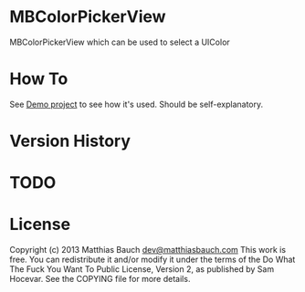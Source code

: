 MBColorPickerView
=================

MBColorPickerView which can be used to select a UIColor

How To
======

See [Demo project](https://github.com/mattbauch/MBColorPickerViewDemo) to see how it's used. Should be self-explanatory. 


Version History
===============



TODO
====




License
=======

Copyright (c) 2013 Matthias Bauch <dev@matthiasbauch.com>
This work is free. You can redistribute it and/or modify it under the
terms of the Do What The Fuck You Want To Public License, Version 2,
as published by Sam Hocevar. See the COPYING file for more details.
